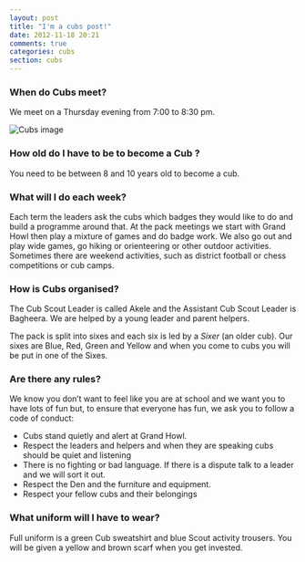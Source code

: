 ```yaml
---
layout: post
title: "I'm a cubs post!"
date: 2012-11-18 20:21
comments: true
categories: cubs 
section: cubs
---
```


### When do Cubs meet?
We meet on a Thursday evening from 7:00 to 8:30 pm.


![Cubs image](http://www.mikeweb.plus.com/Sections/Cubs/Cubs_files/image001.jpg)


### How old do I have to be to become a Cub ?
You need to be between 8 and 10 years old to become a cub.

### What will I do each week?
Each term the leaders ask the cubs which badges they would like to do and build a programme around that. <!-- more --> At the pack meetings we start with Grand Howl then play a mixture of games and do badge work. We also go out and play wide games, go hiking or orienteering or other outdoor activities. Sometimes there are weekend activities, such as district football or chess competitions or cub camps.

### How is Cubs organised?
The Cub Scout Leader is called Akele and the Assistant Cub Scout Leader is Bagheera. We are helped by a young leader and parent helpers.

The pack is split into sixes and each six is led by a *Sixer* (an older cub). Our sixes are Blue, Red, Green and Yellow and when you come to cubs you will be put in one of the Sixes.

### Are there any rules?
We know you don’t want to feel like you are at school and we want you to have lots of fun but, to ensure that everyone has fun, we ask you to follow a code of conduct:

* Cubs stand quietly and alert at Grand Howl.
* Respect the leaders and helpers and when they are speaking cubs should be quiet and listening
* There is no fighting or bad language. If there is a dispute talk to a leader and we will sort it out.
* Respect the Den and the furniture and equipment.
* Respect your fellow cubs and their belongings

### What uniform will I have to wear?
Full uniform is a green Cub sweatshirt and blue Scout activity trousers. You will be given a yellow and brown scarf when you get invested.


